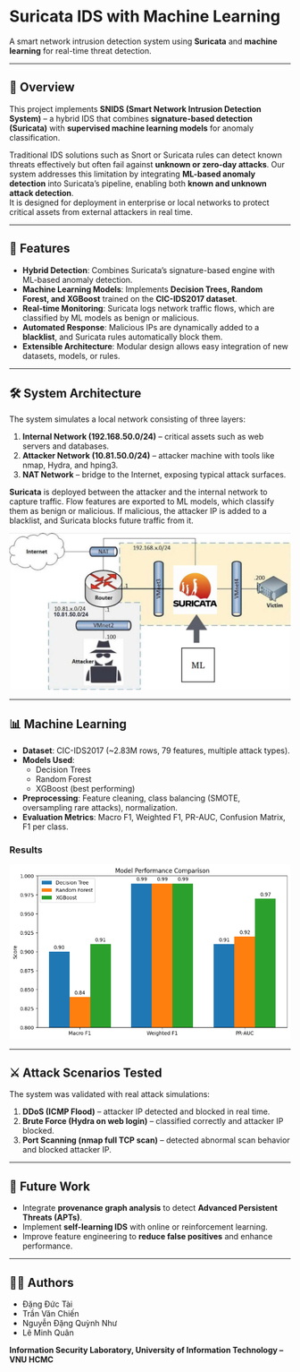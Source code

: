 # Suricata IDS with Machine Learning

A smart network intrusion detection system using **Suricata** and **machine learning** for real-time threat detection.

---

## 📌 Overview
This project implements **SNIDS (Smart Network Intrusion Detection System)** – a hybrid IDS that combines **signature-based detection (Suricata)** with **supervised machine learning models** for anomaly classification.

Traditional IDS solutions such as Snort or Suricata rules can detect known threats effectively but often fail against **unknown or zero-day attacks**. Our system addresses this limitation by integrating **ML-based anomaly detection** into Suricata’s pipeline, enabling both **known and unknown attack detection**.  
It is designed for deployment in enterprise or local networks to protect critical assets from external attackers in real time.

---

## 🚀 Features
- **Hybrid Detection**: Combines Suricata’s signature-based engine with ML-based anomaly detection.  
- **Machine Learning Models**: Implements **Decision Trees, Random Forest, and XGBoost** trained on the **CIC-IDS2017 dataset**.  
- **Real-time Monitoring**: Suricata logs network traffic flows, which are classified by ML models as benign or malicious.  
- **Automated Response**: Malicious IPs are dynamically added to a **blacklist**, and Suricata rules automatically block them.  
- **Extensible Architecture**: Modular design allows easy integration of new datasets, models, or rules.  

---

## 🛠️ System Architecture
The system simulates a local network consisting of three layers:

1. **Internal Network (192.168.50.0/24)** – critical assets such as web servers and databases.  
2. **Attacker Network (10.81.50.0/24)** – attacker machine with tools like nmap, Hydra, and hping3.  
3. **NAT Network** – bridge to the Internet, exposing typical attack surfaces.  

**Suricata** is deployed between the attacker and the internal network to capture traffic. Flow features are exported to ML models, which classify them as benign or malicious. If malicious, the attacker IP is added to a blacklist, and Suricata blocks future traffic from it.

![SNIDS Architecture](images/architecture.png)

---

## 📊 Machine Learning
- **Dataset**: CIC-IDS2017 (~2.83M rows, 79 features, multiple attack types).  
- **Models Used**:  
  - Decision Trees  
  - Random Forest  
  - XGBoost (best performing)  
- **Preprocessing**: Feature cleaning, class balancing (SMOTE, oversampling rare attacks), normalization.  
- **Evaluation Metrics**: Macro F1, Weighted F1, PR-AUC, Confusion Matrix, F1 per class.  

### Results
![Alt text](images/comparison.png) 

---

## ⚔️ Attack Scenarios Tested
The system was validated with real attack simulations:

1. **DDoS (ICMP Flood)** – attacker IP detected and blocked in real time.  
2. **Brute Force (Hydra on web login)** – classified correctly and attacker IP blocked.  
3. **Port Scanning (nmap full TCP scan)** – detected abnormal scan behavior and blocked attacker IP.  

---

## 🔮 Future Work
- Integrate **provenance graph analysis** to detect **Advanced Persistent Threats (APTs)**.  
- Implement **self-learning IDS** with online or reinforcement learning.  
- Improve feature engineering to **reduce false positives** and enhance performance.  

---

## 👨‍💻 Authors
- Đặng Đức Tài 
- Trần Văn Chiến  
- Nguyễn Đặng Quỳnh Như  
- Lê Minh Quân  

**Information Security Laboratory, University of Information Technology – VNU HCMC**
